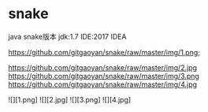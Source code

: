# snake
java snake版本
jdk:1.7
IDE:2017 IDEA

https://github.com/gitgaoyan/snake/raw/master/img/1.png;

https://github.com/gitgaoyan/snake/raw/master/img/2.jpg
https://github.com/gitgaoyan/snake/raw/master/img/3.png
https://github.com/gitgaoyan/snake/raw/master/img/4.jpg

![][1.png]
![][2.jpg]
![][3.png]
![][4.jpg]